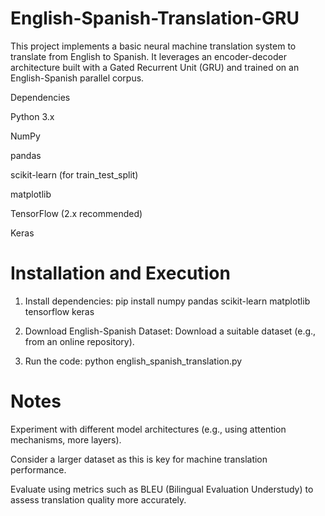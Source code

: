 # English-Spanish-Translation-GRU

This project implements a basic neural machine translation system to translate from English to Spanish. It leverages an encoder-decoder architecture built with a Gated Recurrent Unit (GRU) and trained on an English-Spanish parallel corpus.

Dependencies

Python 3.x

NumPy

pandas

scikit-learn (for train_test_split)

matplotlib

TensorFlow (2.x recommended)

Keras

# Installation and Execution

1. Install dependencies: pip install numpy pandas scikit-learn matplotlib tensorflow keras

2. Download English-Spanish Dataset: Download a suitable dataset (e.g., from an online repository). 

3. Run the code: python english_spanish_translation.py

# Notes

Experiment with different model architectures (e.g., using attention mechanisms, more layers).

Consider a larger dataset as this is key for machine translation performance.

Evaluate using metrics such as BLEU (Bilingual Evaluation Understudy) to assess translation quality more accurately.

